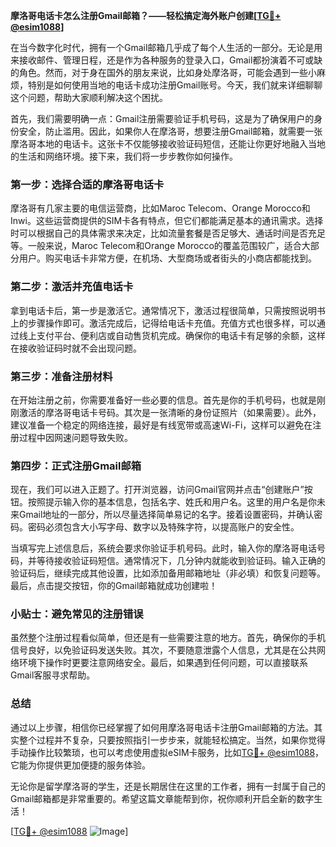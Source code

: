 **摩洛哥电话卡怎么注册Gmail邮箱？——轻松搞定海外账户创建[[TG💪+ @esim1088](https://t.me/s/esim1088)]**

在当今数字化时代，拥有一个Gmail邮箱几乎成了每个人生活的一部分。无论是用来接收邮件、管理日程，还是作为各种服务的登录入口，Gmail都扮演着不可或缺的角色。然而，对于身在国外的朋友来说，比如身处摩洛哥，可能会遇到一些小麻烦，特别是如何使用当地的电话卡成功注册Gmail账号。今天，我们就来详细聊聊这个问题，帮助大家顺利解决这个困扰。

首先，我们需要明确一点：Gmail注册需要验证手机号码，这是为了确保用户的身份安全，防止滥用。因此，如果你人在摩洛哥，想要注册Gmail邮箱，就需要一张摩洛哥本地的电话卡。这张卡不仅能够接收验证码短信，还能让你更好地融入当地的生活和网络环境。接下来，我们将一步步教你如何操作。

### 第一步：选择合适的摩洛哥电话卡

摩洛哥有几家主要的电信运营商，比如Maroc Telecom、Orange Morocco和Inwi。这些运营商提供的SIM卡各有特点，但它们都能满足基本的通讯需求。选择时可以根据自己的具体需求来决定，比如流量套餐是否足够大、通话时间是否充足等。一般来说，Maroc Telecom和Orange Morocco的覆盖范围较广，适合大部分用户。购买电话卡非常方便，在机场、大型商场或者街头的小商店都能找到。

### 第二步：激活并充值电话卡

拿到电话卡后，第一步是激活它。通常情况下，激活过程很简单，只需按照说明书上的步骤操作即可。激活完成后，记得给电话卡充值。充值方式也很多样，可以通过线上支付平台、便利店或自动售货机完成。确保你的电话卡有足够的余额，这样在接收验证码时就不会出现问题。

### 第三步：准备注册材料

在开始注册之前，你需要准备好一些必要的信息。首先是你的手机号码，也就是刚刚激活的摩洛哥电话卡号码。其次是一张清晰的身份证照片（如果需要）。此外，建议准备一个稳定的网络连接，最好是有线宽带或高速Wi-Fi，这样可以避免在注册过程中因网速问题导致失败。

### 第四步：正式注册Gmail邮箱

现在，我们可以进入正题了。打开浏览器，访问Gmail官网并点击“创建账户”按钮。按照提示输入你的基本信息，包括名字、姓氏和用户名。这里的用户名是你未来Gmail地址的一部分，所以尽量选择简单易记的名字。接着设置密码，并确认密码。密码必须包含大小写字母、数字以及特殊字符，以提高账户的安全性。

当填写完上述信息后，系统会要求你验证手机号码。此时，输入你的摩洛哥电话号码，并等待接收验证码短信。通常情况下，几分钟内就能收到验证码。输入正确的验证码后，继续完成其他设置，比如添加备用邮箱地址（非必填）和恢复问题等。最后，点击提交按钮，你的Gmail邮箱就成功创建啦！

### 小贴士：避免常见的注册错误

虽然整个注册过程看似简单，但还是有一些需要注意的地方。首先，确保你的手机信号良好，以免验证码发送失败。其次，不要随意泄露个人信息，尤其是在公共网络环境下操作时更要注意网络安全。最后，如果遇到任何问题，可以直接联系Gmail客服寻求帮助。

### 总结

通过以上步骤，相信你已经掌握了如何用摩洛哥电话卡注册Gmail邮箱的方法。其实整个过程并不复杂，只要按照指引一步步来，就能轻松搞定。当然，如果你觉得手动操作比较繁琐，也可以考虑使用虚拟eSIM卡服务，比如[TG💪+ @esim1088](https://t.me/s/esim1088)，它能为你提供更加便捷的服务体验。

无论你是留学摩洛哥的学生，还是长期居住在这里的工作者，拥有一封属于自己的Gmail邮箱都是非常重要的。希望这篇文章能帮到你，祝你顺利开启全新的数字生活！ 

[[TG💪+ @esim1088](https://t.me/s/esim1088) ![Image](https://i.postimg.cc/4NQfJmqS/Snipaste-2025-05-13-00-14-12.png)]